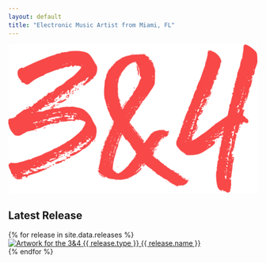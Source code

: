 ```yaml
---
layout: default
title: "Electronic Music Artist from Miami, FL"
---
```


<section id="home">
  <div class="bg-neutral-950 px-8">
    <div class="m-auto">
      <div id="dragon" class="h-screen flex items-center justify-center">        
        <a href="/">
          <img
            src="/assets/images/logo-3and4.svg"
            alt="3&amp;4 Logo"
            class="mx-auto w-full"
          />
        </a>
      </div>
      <div id="music" class="pb-16">
        <h1 class="text-white text-center font-bold uppercase text-6xl pb-16">Latest Release</h1>
        {% for release in site.data.releases %}
        <div class="m-auto max-w-[512px] border-b-4 border-r-4 border-sunset-orange-500">
          <a href="{{ release.permalink }}">
            <img
              src="{{ release.artwork }}"
              alt="Artwork for the 3&amp;4 {{ release.type }} {{ release.name }}"
            />
          </a>
        </div>
        {% endfor %}
      </div>
    </div>
  </div>
</section>
